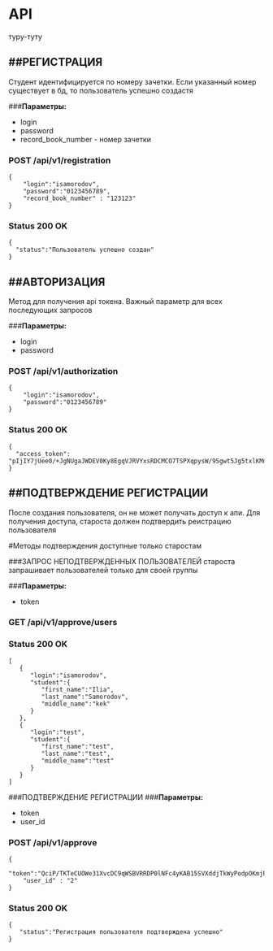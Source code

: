API
===
туру-туту

##РЕГИСТРАЦИЯ
---
Студент идентифицируется по номеру зачетки. Если указанный номер существует в бд, то пользователь успешно создастя


###**Параметры:**
 - login
 - password
 - record_book_number - номер зачетки

### POST /api/v1/registration
```
{
    "login":"isamorodov",
    "password":"0123456789",
    "record_book_number" : "123123"
}
```

### Status 200 OK
```
{
  "status":"Пользователь успешно создан"
}
```

##АВТОРИЗАЦИЯ
---
Метод для получения api токена. Важный параметр для всех последующих запросов

###**Параметры:**

 - login
 - password

### POST /api/v1/authorization
```
{
    "login":"isamorodov",
    "password":"0123456789"
}
```

### Status 200 OK
```
{
  "access_token": "pIjIY7jUee0/+JgNUgaJWDEV0Ky8EgqVJRVYxsRDCMCO7TSPXqpysW/9Sgwt5Jg5txlKMnXfKAIiDfwMALJqAQ=="
}
```


##ПОДТВЕРЖДЕНИЕ РЕГИСТРАЦИИ
---
После создания пользователя, он не может получать доступ к апи. Для получения доступа, староста должен подтвердить реистрацию пользователя

#Методы подтверждения доступные только старостам

###ЗАПРОС НЕПОДТВЕРЖДЕННЫХ ПОЛЬЗОВАТЕЛЕЙ
  староста запрашивает пользователей только для своей группы

###**Параметры:**

 - token

### GET /api/v1/approve/users

### Status 200 OK
```
[
   {  
      "login":"isamorodov",
      "student":{  
         "first_name":"Ilia",
         "last_name":"Samorodov",
         "middle_name":"kek"
      }
   },
   {  
      "login":"test",
      "student":{  
         "first_name":"test",
         "last_name":"test",
         "middle_name":"test"
      }
   }
]
```

###ПОДТВЕРЖДЕНИЕ РЕГИСТРАЦИИ
###**Параметры:**

 - token
 - user_id

### POST /api/v1/approve
```
{
	"token":"QciP/TKTeCUOWe31XvcDC9qWSBVRRDP0lNFc4yKAB15SVXddjTkWyPodpOKmjPeXXKTTWqBzTEEONf2Q1yAg6A==",
    "user_id" : "2"
}
```

### Status 200 OK
```
{
   "status":"Регистрация пользователя подтверждена успешно"
}
```
